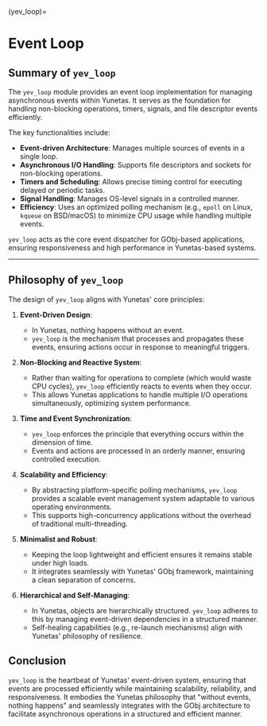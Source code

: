 (yev_loop)=
# **Event Loop**

## **Summary of `yev_loop`**
The `yev_loop` module provides an event loop implementation for managing asynchronous events within Yunetas. It serves as the foundation for handling non-blocking operations, timers, signals, and file descriptor events efficiently.

The key functionalities include:
- **Event-driven Architecture**: Manages multiple sources of events in a single loop.
- **Asynchronous I/O Handling**: Supports file descriptors and sockets for non-blocking operations.
- **Timers and Scheduling**: Allows precise timing control for executing delayed or periodic tasks.
- **Signal Handling**: Manages OS-level signals in a controlled manner.
- **Efficiency**: Uses an optimized polling mechanism (e.g., `epoll` on Linux, `kqueue` on BSD/macOS) to minimize CPU usage while handling multiple events.

`yev_loop` acts as the core event dispatcher for GObj-based applications, ensuring responsiveness and high performance in Yunetas-based systems.

---

## **Philosophy of `yev_loop`**
The design of `yev_loop` aligns with Yunetas' core principles:

1. **Event-Driven Design**:
    - In Yunetas, nothing happens without an event.
    - `yev_loop` is the mechanism that processes and propagates these events, ensuring actions occur in response to meaningful triggers.

2. **Non-Blocking and Reactive System**:
    - Rather than waiting for operations to complete (which would waste CPU cycles), `yev_loop` efficiently reacts to events when they occur.
    - This allows Yunetas applications to handle multiple I/O operations simultaneously, optimizing system performance.

3. **Time and Event Synchronization**:
    - `yev_loop` enforces the principle that everything occurs within the dimension of time.
    - Events and actions are processed in an orderly manner, ensuring controlled execution.

4. **Scalability and Efficiency**:
    - By abstracting platform-specific polling mechanisms, `yev_loop` provides a scalable event management system adaptable to various operating environments.
    - This supports high-concurrency applications without the overhead of traditional multi-threading.

5. **Minimalist and Robust**:
    - Keeping the loop lightweight and efficient ensures it remains stable under high loads.
    - It integrates seamlessly with Yunetas' GObj framework, maintaining a clean separation of concerns.

6. **Hierarchical and Self-Managing**:
    - In Yunetas, objects are hierarchically structured. `yev_loop` adheres to this by managing event-driven dependencies in a structured manner.
    - Self-healing capabilities (e.g., re-launch mechanisms) align with Yunetas' philosophy of resilience.

## **Conclusion**
`yev_loop` is the heartbeat of Yunetas' event-driven system, ensuring that events are processed efficiently while maintaining scalability, reliability, and responsiveness. It embodies the Yunetas philosophy that "without events, nothing happens" and seamlessly integrates with the GObj architecture to facilitate asynchronous operations in a structured and efficient manner.
